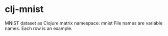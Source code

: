 # clj-mnist
MNIST dataset as Clojure matrix
namespace: mnist
File names are variable names. Each row is an example.
